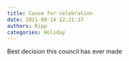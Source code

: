 ```yaml
---
title: Cause for celebration
date: 2021-08-14 12:21:37
authors: Ripp
categories: Holiday
---
```


 Best decision this council has ever made